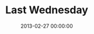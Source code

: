 ---
layout: series
series: "Last Wednesday"
permalink: "/last-wednesday/"
title: "Last Wednesday"
date: 2013-02-27 00:00:00
endDate: 2013-02-27 00:00:00
description: ""
src: "http://s3.amazonaws.com/crossroads-media/images/last_wednesday_90x90.jpg"
---